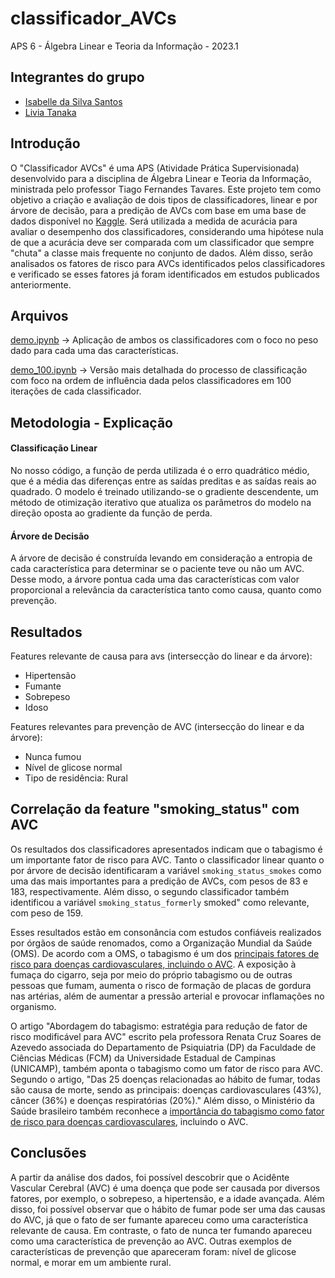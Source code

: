 # classificador_AVCs

APS 6 - Álgebra Linear e Teoria da Informação - 2023.1

## Integrantes do grupo
* [Isabelle da Silva Santos](https://github.com/isabelleatt)
* [Livia Tanaka](https://github.com/liviatanaka)

## Introdução

O "Classificador AVCs" é uma APS (Atividade Prática Supervisionada) desenvolvido para a disciplina de Álgebra Linear e Teoria da Informação, ministrada pelo professor Tiago Fernandes Tavares.
Este projeto tem como objetivo a criação e avaliação de dois tipos de classificadores, linear e por árvore de decisão, para a predição de AVCs com base em uma base de dados disponível no [Kaggle](https://www.kaggle.com/datasets/fedesoriano/stroke-prediction-dataset). Será utilizada a medida de acurácia para avaliar o desempenho dos classificadores, considerando uma hipótese nula de que a acurácia deve ser comparada com um classificador que sempre "chuta" a classe mais frequente no conjunto de dados. Além disso, serão analisados os fatores de risco para AVCs identificados pelos classificadores e verificado se esses fatores já foram identificados em estudos publicados anteriormente. 

## Arquivos

[demo.ipynb](demo.ipynb) -> Aplicação de ambos os classificadores com o foco no peso dado para cada uma das características.

[demo_100.ipynb](demo_100.ipynb) -> Versão mais detalhada do processo de classificação com foco na ordem de influência dada pelos classificadores em 100 iterações de cada classificador.



## Metodologia - Explicação

####  Classificação Linear

No nosso código, a função de perda utilizada é o erro quadrático médio, que é a média das diferenças entre as saídas preditas e as saídas reais ao quadrado. O modelo é treinado utilizando-se o gradiente descendente, um método de otimização iterativo que atualiza os parâmetros do modelo na direção oposta ao gradiente da função de perda.

####  Árvore de Decisão

A árvore de decisão é construída levando em consideração a entropia de cada característica para determinar se o paciente teve ou não um AVC. Desse modo, a árvore pontua cada uma das características com valor proporcional a relevância da característica tanto como causa, quanto como prevenção.

## Resultados 

Features relevante de causa para avs (intersecção do linear e da árvore):

* Hipertensão
* Fumante 
* Sobrepeso
* Idoso


Features relevantes para prevenção de AVC (intersecção do linear e da árvore):


* Nunca fumou
* Nível de glicose normal
* Tipo de residência: Rural

## Correlação da feature "smoking_status" com AVC

Os resultados dos classificadores apresentados indicam que o tabagismo é um importante fator de risco para AVC. Tanto o classificador linear quanto o por árvore de decisão identificaram a variável `smoking_status_smokes` como uma das mais importantes para a predição de AVCs, com pesos de 83 e 183, respectivamente. Além disso, o segundo classificador também identificou a variável `smoking_status_formerly` smoked" como relevante, com peso de 159.

Esses resultados estão em consonância com estudos confiáveis realizados por órgãos de saúde renomados, como a Organização Mundial da Saúde (OMS). De acordo com a OMS, o tabagismo é um dos [principais fatores de risco para doenças cardiovasculares, incluindo o AVC](https://www.who.int/health-topics/cardiovascular-diseases#tab=tab_1). A exposição à fumaça do cigarro, seja por meio do próprio tabagismo ou de outras pessoas que fumam, aumenta o risco de formação de placas de gordura nas artérias, além de aumentar a pressão arterial e provocar inflamações no organismo. 

O artigo "Abordagem do tabagismo: estratégia para redução de fator de risco modificável para AVC" escrito pela professora Renata Cruz Soares de Azevedo associada do Departamento de Psiquiatria (DP) da Faculdade de Ciências Médicas (FCM) da Universidade Estadual de Campinas (UNICAMP), também aponta o tabagismo como um fator de risco para AVC. Segundo o artigo, "Das 25 doenças relacionadas ao hábito de fumar, todas são causa de morte, sendo as principais: doenças cardiovasculares (43%), câncer (36%) e doenças respiratórias (20%)." Além disso, o Ministério da Saúde brasileiro também reconhece a [importância do tabagismo como fator de risco para doenças cardiovasculares](https://www.gov.br/saude/pt-br/assuntos/saude-de-a-a-z/a/avc), incluindo o AVC. 


## Conclusões 

A partir da análise dos dados, foi possível descobrir que o Acidênte Vascular Cerebral (AVC) é uma doença que pode ser causada por diversos fatores, por exemplo, o sobrepeso, a hipertensão, e a idade avançada. Além disso, foi possível observar que o hábito de fumar pode ser uma das causas do AVC, já que o fato de ser fumante apareceu como uma característica relevante de causa. Em contraste, o fato de nunca ter fumando apareceu como uma característica de prevenção ao AVC. Outras exemplos de características de prevenção que apareceram foram: nível de glicose normal, e morar em um ambiente rural.
